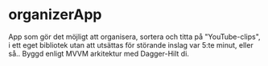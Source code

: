# organizerApp
App som gör det möjligt att organisera, sortera och titta på "YouTube-clips", i ett eget bibliotek utan att utsättas för störande inslag var 5:te minut, eller så..
Byggd enligt MVVM arkitektur med Dagger-Hilt di.
